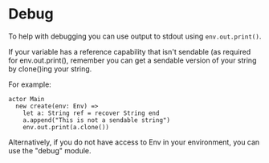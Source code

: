 # Debug

To help with debugging you can use output to stdout using `env.out.print()`.

If your variable has a reference capability that isn't sendable (as required for env.out.print(), remember you can get a sendable version of your string by clone()ing your string.

For example:

```pony
actor Main
  new create(env: Env) =>
    let a: String ref = recover String end
    a.append("This is not a sendable string")
    env.out.print(a.clone())
```

Alternatively, if you do not have access to Env in your environment, you can use the "debug" module.

